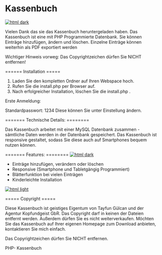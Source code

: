Kassenbuch
==========

[![html dark](http://kopfundgeist.de/wp-content/uploads/2013/12/ksb3.png)](http://kopfundgeist.de/wp-content/uploads/2013/12/ksb3.png)

Vielen Dank das sie das Kassenbuch heruntergeladen haben.
Das Kassenbuch ist eine mit PHP Programmierte Datenbank. 
Sie können Einträge hinzufügen, ändern und löschen.
Einzelne Einträge können weiterhin als PDF exportiert werden

Wichtiger Hinweis vorweg: 
Das Copyrightzeichen dürfen Sie NICHT entfernen!

====== Installation =====

1. Laden Sie den kompletten Ordner auf Ihren Webspace hoch.
2. Rufen Sie die install.php per Browser auf. 
3. Nach erfolgreicher Installation, löschen Sie die install.php .

Erste Anmeldung:
 
Standardpasswort: 1234
Diese können Sie unter Einstellung ändern.

======= Technische Details: ========

Das Kassenbuch arbeitet mit einer MySQL Datenbank zusammen - sämtliche Daten werden in der Datenbank gespeichert. 
Das Kassenbuch ist responsive gestaltet, sodass Sie diese auch auf Smartphones bequem nutzen können.

======= Features: ========
[![html dark](http://kopfundgeist.de/wp-content/uploads/2013/12/ksb2.png)](http://kopfundgeist.de/wp-content/uploads/2013/12/ksb2.png)

- Einträge hinzufügen, verändern oder löschen
- Responsive (Smartphone und Tabletgängig Programmiert)
- Blätterfunktion bei vielen Einträgen
- Kinderleichte Installation

[![html light](http://kopfundgeist.de/wp-content/uploads/2013/12/ksb1.png)](http://kopfundgeist.de/wp-content/uploads/2013/12/ksb1.png)

===== Copyright =====

Diese Kassenbuch ist geistiges Eigentum von Tayfun Gülcan und der Agentur Kopfundgeist GbR. Das Copyright darf in keinen der Dateien entfernt werden. 
Außerdem dürfen Sie es nicht weiterverkaufen.
Möchten Sie das Kassenbuch auf Ihrer eigenen Homepage zum Download anbieten, kontaktieren Sie mich einfach.

Das Copyrightzeichen dürfen Sie NICHT entfernen.

PHP- Kassenbuch
